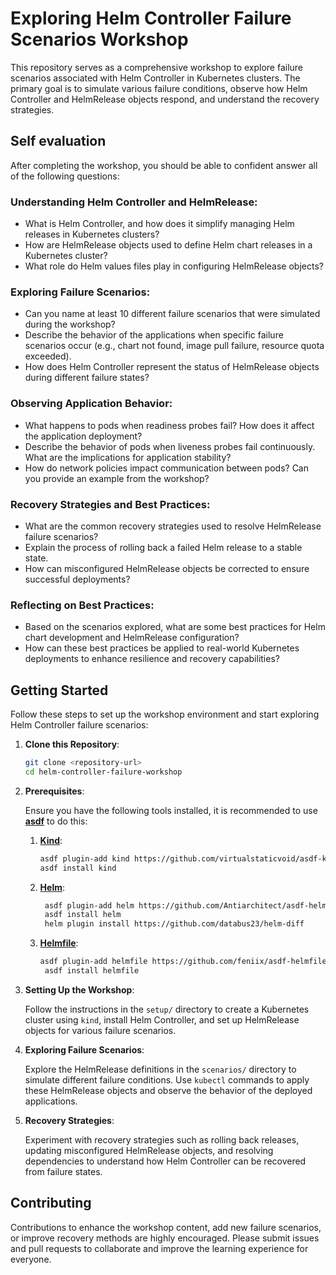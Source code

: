 # Exploring Helm Controller Failure Scenarios Workshop

This repository serves as a comprehensive workshop to explore failure scenarios associated with Helm Controller in Kubernetes clusters. The primary goal is to simulate various failure conditions, observe how Helm Controller and HelmRelease objects respond, and understand the recovery strategies.

## Self evaluation

After completing the workshop, you should be able to confident answer all of the following questions:

### Understanding Helm Controller and HelmRelease:

- What is Helm Controller, and how does it simplify managing Helm releases in Kubernetes clusters?
- How are HelmRelease objects used to define Helm chart releases in a Kubernetes cluster?
- What role do Helm values files play in configuring HelmRelease objects?

### Exploring Failure Scenarios:

- Can you name at least 10 different failure scenarios that were simulated during the workshop?
- Describe the behavior of the applications when specific failure scenarios occur (e.g., chart not found, image pull failure, resource quota exceeded).
- How does Helm Controller represent the status of HelmRelease objects during different failure states?

### Observing Application Behavior:

- What happens to pods when readiness probes fail? How does it affect the application deployment?
- Describe the behavior of pods when liveness probes fail continuously. What are the implications for application stability?
- How do network policies impact communication between pods? Can you provide an example from the workshop?

### Recovery Strategies and Best Practices:

- What are the common recovery strategies used to resolve HelmRelease failure scenarios?
- Explain the process of rolling back a failed Helm release to a stable state.
- How can misconfigured HelmRelease objects be corrected to ensure successful deployments?

### Reflecting on Best Practices:

- Based on the scenarios explored, what are some best practices for Helm chart development and HelmRelease configuration?
- How can these best practices be applied to real-world Kubernetes deployments to enhance resilience and recovery capabilities?

## Getting Started

Follow these steps to set up the workshop environment and start exploring Helm Controller failure scenarios:

1. **Clone this Repository**:

    ```bash
    git clone <repository-url>
    cd helm-controller-failure-workshop
    ```

2. **Prerequisites**:

    Ensure you have the following tools installed, it is recommended to use [**asdf**](https://asdf-vm.com/) to do this:

	1. [**Kind**](https://kind.sigs.k8s.io/):
	
	   ```bash
	   asdf plugin-add kind https://github.com/virtualstaticvoid/asdf-kind.git
	   asdf install kind
	   ```

	2. [**Helm**](https://helm.sh/docs/intro/install/):
	
	   ```bash
		asdf plugin-add helm https://github.com/Antiarchitect/asdf-helm.git
		asdf install helm
		helm plugin install https://github.com/databus23/helm-diff
	   ```

	3. [**Helmfile**](https://github.com/roboll/helmfile#installation):
	
	   ```bash
	   asdf plugin-add helmfile https://github.com/feniix/asdf-helmfile.git
		asdf install helmfile
	   ```

3. **Setting Up the Workshop**:

    Follow the instructions in the `setup/` directory to create a Kubernetes cluster using `kind`, install Helm Controller, and set up HelmRelease objects for various failure scenarios.

4. **Exploring Failure Scenarios**:

    Explore the HelmRelease definitions in the `scenarios/` directory to simulate different failure conditions. Use `kubectl` commands to apply these HelmRelease objects and observe the behavior of the deployed applications.

5. **Recovery Strategies**:

    Experiment with recovery strategies such as rolling back releases, updating misconfigured HelmRelease objects, and resolving dependencies to understand how Helm Controller can be recovered from failure states.

## Contributing

Contributions to enhance the workshop content, add new failure scenarios, or improve recovery methods are highly encouraged. Please submit issues and pull requests to collaborate and improve the learning experience for everyone.
